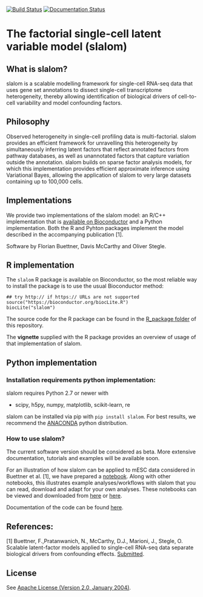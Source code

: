 [![Build Status](https://travis-ci.org/bioFAM/slalom.svg?branch=master)](https://travis-ci.org/bioFAM/slalom)   [![Documentation Status](https://readthedocs.org/projects/slalom/badge/?version=latest)](http://slalom.readthedocs.io/en/latest/?badge=latest)


# The factorial single-cell latent variable model (slalom)

## What is slalom?
slalom is a scalable modelling framework for single-cell RNA-seq data that uses gene set annotations to dissect single-cell transcriptome heterogeneity, thereby allowing identification of biological drivers of cell-to-cell variability and model confounding factors.

## Philosophy

Observed heterogeneity in single-cell profiling data is multi-factorial. slalom provides an efficient framework for unravelling this heterogeneity by simultaneously inferring latent factors that reflect annotated factors from pathway databases, as well as unannotated factors that capture variation outside the annotation.
slalom builds on sparse factor analysis models, for which this implementation provides efficient approximate inference using Variational Bayes, allowing the application of slalom to very large datasets containing up to 100,000 cells.

## Implementations
We provide two implementations of the slalom model: an R/C++ implementation that is [available on Bioconductor](https://bioconductor.org/packages/devel/bioc/html/slalom.html) and a Python implementation. Both the R and Pyhton packages  implement the model described in the accompanying publication [1]. 

Software by Florian Buettner, Davis McCarthy and Oliver Stegle. 

## R implementation
The `slalom` R package is available on Bioconductor, so the most reliable way
to install the package is to use the usual Bioconductor method:

```{R}
## try http:// if https:// URLs are not supported
source("https://bioconductor.org/biocLite.R")
biocLite("slalom")
```
The source code for the R package can be found in the [R_package folder](https://github.com/bioFAM/slalom/blob/master/R_package) of this repository.

The **vignette** supplied with the R package provides an overview of usage of that implementation of slalom.

## Python implementation
### Installation requirements python implementation:

slalom requires Python 2.7 or newer with
  - scipy, h5py, numpy, matplotlib, scikit-learn, re
  
slalom can be installed via pip with `pip install slalom`.
For best results, we recommend the [ANACONDA](https://anaconda.org) python distribution.


### How to use slalom?
The current software version should be considered as beta. More extensive documentation, tutorials and examples will be available soon. 

For an illustration of how slalom can be applied to mESC data considered in Buettner et al. [1], we have prepared a [notebook](http://nbviewer.ipython.org/github/bioFAM/slalom/blob/master/ipynb/f-scLVM.ipynb). Along with other notebooks, this illustrates example analyses/workflows with slalom that you can read, download and adapt for your own analyses. These notebooks can be viewed and downloaded from [here](http://nbviewer.ipython.org/github/bioFAM/slalom/blob/master/ipynb/) or [here](https://github.com/bioFAM/slalom/tree/master/ipynb).

Documentation of the code can be found [here](http://slalom.readthedocs.io).

## References:

[1] Buettner, F.,Pratanwanich, N., McCarthy, D.J., Marioni, J., Stegle, O. Scalable latent-factor models applied to single-cell RNA-seq data separate biological drivers from confounding effects. [Submitted](http://biorxiv.org/content/early/2016/11/15/087775).




## License
See [Apache License (Version 2.0, January 2004)](https://github.com/bioFAM/slalom/blob/master/license.txt).

